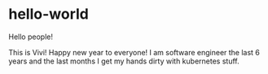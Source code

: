 # hello-world

Hello people!

This is Vivi! Happy new year to everyone!
I am software engineer the last 6 years and the last months I get my hands dirty with kubernetes stuff.
